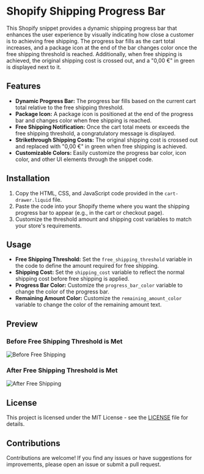 # Shopify Shipping Progress Bar

This Shopify snippet provides a dynamic shipping progress bar that enhances the user experience by visually indicating how close a customer is to achieving free shipping. The progress bar fills as the cart total increases, and a package icon at the end of the bar changes color once the free shipping threshold is reached. Additionally, when free shipping is achieved, the original shipping cost is crossed out, and a "0,00 €" in green is displayed next to it.

## Features

- **Dynamic Progress Bar:** The progress bar fills based on the current cart total relative to the free shipping threshold.
- **Package Icon:** A package icon is positioned at the end of the progress bar and changes color when free shipping is reached.
- **Free Shipping Notification:** Once the cart total meets or exceeds the free shipping threshold, a congratulatory message is displayed.
- **Strikethrough Shipping Costs:** The original shipping cost is crossed out and replaced with "0,00 €" in green when free shipping is achieved.
- **Customizable Colors:** Easily customize the progress bar color, icon color, and other UI elements through the snippet code.

## Installation

1. Copy the HTML, CSS, and JavaScript code provided in the `cart-drawer.liquid` file.
2. Paste the code into your Shopify theme where you want the shipping progress bar to appear (e.g., in the cart or checkout page).
3. Customize the threshold amount and shipping cost variables to match your store's requirements.

## Usage

- **Free Shipping Threshold:** Set the `free_shipping_threshold` variable in the code to define the amount required for free shipping.
- **Shipping Cost:** Set the `shipping_cost` variable to reflect the normal shipping cost before free shipping is applied.
- **Progress Bar Color:** Customize the `progress_bar_color` variable to change the color of the progress bar.
- **Remaining Amount Color:** Customize the `remaining_amount_color` variable to change the color of the remaining amount text.

## Preview

### Before Free Shipping Threshold is Met
![Before Free Shipping](https://i.postimg.cc/9FqXHRGm/image.png)

### After Free Shipping Threshold is Met
![After Free Shipping](https://i.postimg.cc/SRh2Y6LG/image.png)

## License

This project is licensed under the MIT License - see the [LICENSE](LICENSE) file for details.

## Contributions

Contributions are welcome! If you find any issues or have suggestions for improvements, please open an issue or submit a pull request.
